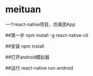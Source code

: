 # meituan
一个react-native项目，仿美团App

##第一步
npm install -g react-native-cli

##安装
npm install

##打开android模拟器

##运行
react-native run-android
